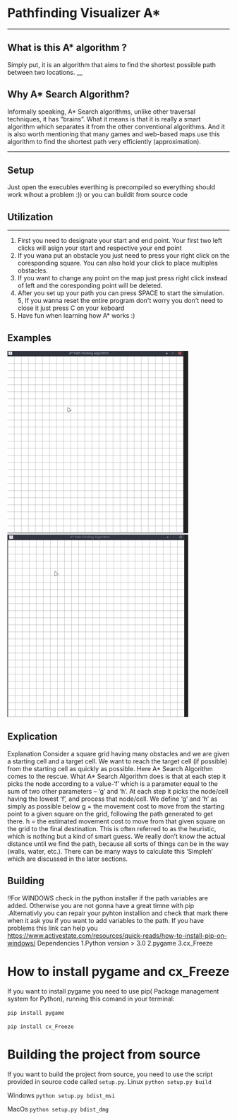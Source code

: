 # Pathfinding Visualizer A*
___

## What is this A* algorithm ?
Simply put, it is an algorithm that aims to find the shortest possible path between two locations.
__
## Why A* Search Algorithm? 
Informally speaking, A* Search algorithms, unlike other traversal techniques, it has “brains”. What it means is that it is really a smart algorithm which separates it from the other conventional algorithms. 
And it is also worth mentioning that many games and web-based maps use this algorithm to find the shortest path very efficiently (approximation). 
___
## Setup 
Just open the execubles everthing is precompiled so everything should work wihout a problem :)) or you can buildit from source code




## Utilization
___
1. First you need to designate your start and end point. Your first two left clicks will asign your start and respective your end point
2. If you wana put an obstacle you just need to press your right click on the coresponding square. You can also hold your click to place multiples obstacles.
3. If you want to change any point on the map just press right click instead of left and the coresponding point will be deleted.
4. After you set up your path you can press SPACE to start the simulation.
5, If you wanna reset the entire program don't worry you don't need to close it just press C on your keboard 
6. Have fun when learning how A* works :)


## Examples 
![Simple example](./gifs/resized_simple.gif)              ![Complex example](./gifs/resized_complex.gif)


## Explication
Explanation 
Consider a square grid having many obstacles and we are given a starting cell and a target cell. We want to reach the target cell (if possible) from the starting cell as quickly as possible. Here A* Search Algorithm comes to the rescue.
What A* Search Algorithm does is that at each step it picks the node according to a value-‘f’ which is a parameter equal to the sum of two other parameters – ‘g’ and ‘h’. At each step it picks the node/cell having the lowest ‘f’, and process that node/cell.
We define ‘g’ and ‘h’ as simply as possible below
g = the movement cost to move from the starting point to a given square on the grid, following the path generated to get there. 
h = the estimated movement cost to move from that given square on the grid to the final destination. This is often referred to as the heuristic, which is nothing but a kind of smart guess. We really don’t know the actual distance until we find the path, because all sorts of things can be in the way (walls, water, etc.). There can be many ways to calculate this ‘Simpleh’ which are discussed in the later sections.


## Building 
!!For WINDOWS check in the python installer if the  path variables are added. Otherwise you are not gonna have a great timne with pip .Alternativly you can repair your pyhton installion and check that mark there when it ask you if you want to add variables to the path.
 If you have problems this link can help you https://www.activestate.com/resources/quick-reads/how-to-install-pip-on-windows/
Dependencies
1.Python version > 3.0
2.pygame
3.cx_Freeze


# How to install pygame and cx_Freeze
If you want to install pygame you need to use pip( Package management system for Python), running this comand in your terminal:

`pip install pygame`

`pip install cx_Freeze`

# Building the project from source 

If you want to build the project from source, you need to use the script provided in source code called `setup.py`.
Linux 
`python setup.py build`

Windows 
`python setup.py bdist_msi`

MacOs
`python setup.py bdist_dmg`
